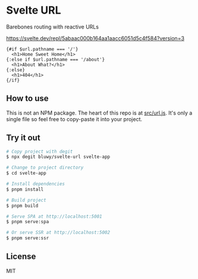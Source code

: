 # Svelte URL

Barebones routing with reactive URLs

https://svelte.dev/repl/5abaac000b164aa1aacc6051d5c4f584?version=3

```svelte
{#if $url.pathname === '/'}
  <h1>Home Sweet Home</h1>
{:else if $url.pathname === '/about'}
  <h1>About What?</h1>
{:else}
  <h1>404</h1>
{/if}
```

## How to use

This is not an NPM package. The heart of this repo is at [src/url.js](./src/url.js). It's only a single file so feel free to copy-paste it into your project.

## Try it out

```bash
# Copy project with degit
$ npx degit bluwy/svelte-url svelte-app

# Change to project directory
$ cd svelte-app

# Install dependencies
$ pnpm install

# Build project
$ pnpm build

# Serve SPA at http://localhost:5001
$ pnpm serve:spa

# Or serve SSR at http://localhost:5002
$ pnpm serve:ssr
```

## License

MIT
